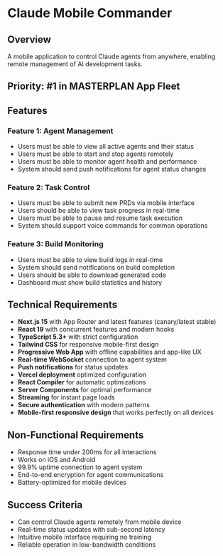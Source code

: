 # Claude Mobile Commander

## Overview
A mobile application to control Claude agents from anywhere, enabling remote management of AI development tasks.

## Priority: #1 in MASTERPLAN App Fleet

## Features

### Feature 1: Agent Management
- Users must be able to view all active agents and their status
- Users must be able to start and stop agents remotely
- Users must be able to monitor agent health and performance
- System should send push notifications for agent status changes

### Feature 2: Task Control
- Users must be able to submit new PRDs via mobile interface
- Users should be able to view task progress in real-time
- Users must be able to pause and resume task execution
- System should support voice commands for common operations

### Feature 3: Build Monitoring
- Users must be able to view build logs in real-time
- System should send notifications on build completion
- Users should be able to download generated code
- Dashboard must show build statistics and history

## Technical Requirements
- **Next.js 15** with App Router and latest features (canary/latest stable)
- **React 19** with concurrent features and modern hooks
- **TypeScript 5.3+** with strict configuration
- **Tailwind CSS** for responsive mobile-first design
- **Progressive Web App** with offline capabilities and app-like UX
- **Real-time WebSocket** connection to agent system
- **Push notifications** for status updates
- **Vercel deployment** optimized configuration
- **React Compiler** for automatic optimizations
- **Server Components** for optimal performance
- **Streaming** for instant page loads
- **Secure authentication** with modern patterns
- **Mobile-first responsive design** that works perfectly on all devices

## Non-Functional Requirements
- Response time under 200ms for all interactions
- Works on iOS and Android
- 99.9% uptime connection to agent system
- End-to-end encryption for agent communications
- Battery-optimized for mobile devices

## Success Criteria
- Can control Claude agents remotely from mobile device
- Real-time status updates with sub-second latency
- Intuitive mobile interface requiring no training
- Reliable operation in low-bandwidth conditions